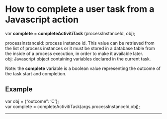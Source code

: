 # How to complete a user task from a Javascript action

var  **complete**  =  **completeActivitiTask** \(processInstanceId, obj\);

processInstanceId: process instance id. This value can be retrieved from the list of process instances or it must be stored in a database table from the inside of a process execution, in order to make it available later.   
obj: Javascript object containing variables declared in the current task.

Note: the  **complete**  variable is a boolean value representing the outcome of the task start and completion.

## Example

var obj = {“outcome”: ‘C’};  
var complete = completeActivitiTask\(args.processInstanceId,obj\);

---



